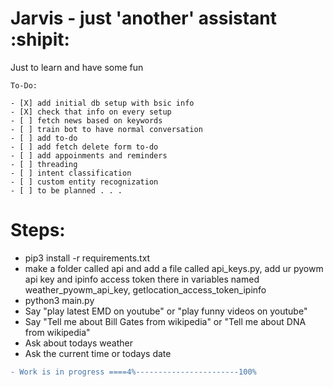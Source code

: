 # Jarvis - just 'another' assistant :shipit:
Just to learn and have some fun

```
To-Do:

- [X] add initial db setup with bsic info
- [X] check that info on every setup
- [ ] fetch news based on keywords
- [ ] train bot to have normal conversation
- [ ] add to-do
- [ ] add fetch delete form to-do
- [ ] add appoinments and reminders
- [ ] threading
- [ ] intent classification
- [ ] custom entity recognization
- [ ] to be planned . . .
```

# Steps:
* pip3 install -r requirements.txt
* make a folder called api and add a file called api_keys.py, add ur  pyowm api key and ipinfo access token there in variables named weather_pyowm_api_key, getlocation_access_token_ipinfo
* python3  main.py
* Say "play latest EMD on youtube" or "play funny videos on youtube"
* Say "Tell me  about Bill Gates from wikipedia" or "Tell me about DNA from wikipedia"
* Ask about todays weather
* Ask the current time or todays date 

```diff
- Work is in progress ====4%-----------------------100%
```
